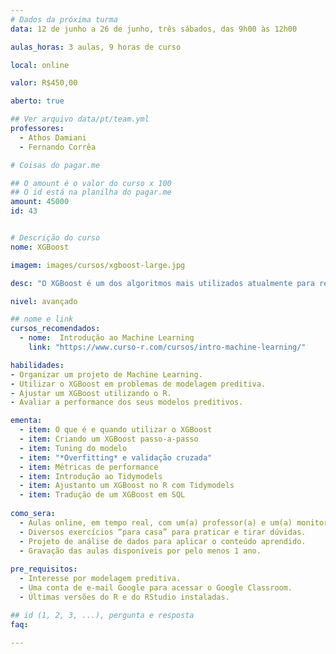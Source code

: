 ```yaml
---
# Dados da próxima turma
data: 12 de junho a 26 de junho, três sábados, das 9h00 às 12h00

aulas_horas: 3 aulas, 9 horas de curso

local: online

valor: R$450,00

aberto: true

## Ver arquivo data/pt/team.yml
professores:
  - Athos Damiani
  - Fernando Corrêa

# Coisas do pagar.me

## O amount é o valor do curso x 100
## O id está na planilha do pagar.me
amount: 45000
id: 43


# Descrição do curso
nome: XGBoost

imagem: images/cursos/xgboost-large.jpg

desc: "O XGBoost é um dos algoritmos mais utilizados atualmente para resolver problemas de modelagem preditiva, sendo um dos modelos mais vezes campeão de competições do Kaggle. O objetivo deste workshop é apresentar os principais conceitos por trás desse algoritmo e mostrar como ajustar, tunar e avalir a sua performance. Também vamos discutir sobre o framework do Machine Learning e apresentar algumas técnicas de interpretabilidade."

nivel: avançado

## nome e link
cursos_recomendados:
  - nome:  Introdução ao Machine Learning
    link: "https://www.curso-r.com/cursos/intro-machine-learning/"

habilidades:
- Organizar um projeto de Machine Learning.
- Utilizar o XGBoost em problemas de modelagem preditiva.
- Ajustar um XGBoost utilizando o R.
- Avaliar a performance dos seus modelos preditivos.

ementa:
  - item: O que é e quando utilizar o XGBoost
  - item: Criando um XGBoost passo-a-passo
  - item: Tuning do modelo
  - item: "*Overfitting* e validação cruzada"
  - item: Métricas de performance
  - item: Introdução ao Tidymodels
  - item: Ajustanto um XGBoost no R com Tidymodels
  - item: Tradução de um XGBoost em SQL
  
como_sera: 
  - Aulas online, em tempo real, com um(a) professor(a) e um(a) monitor(a).
  - Diversos exercícios “para casa” para praticar e tirar dúvidas.
  - Projeto de análise de dados para aplicar o conteúdo aprendido.
  - Gravação das aulas disponíveis por pelo menos 1 ano.
  
pre_requisitos: 
  - Interesse por modelagem preditiva.
  - Uma conta de e-mail Google para acessar o Google Classroom.
  - Últimas versões do R e do RStudio instaladas.

## id (1, 2, 3, ...), pergunta e resposta
faq:
  
---
```


